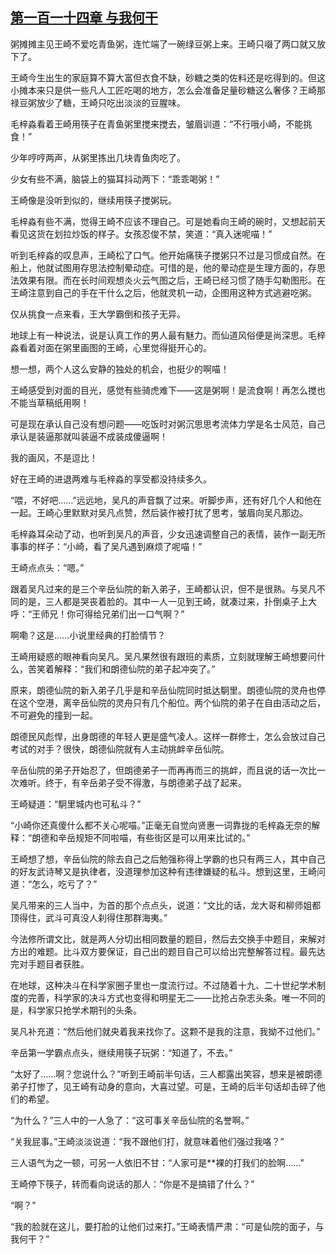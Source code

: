 ## [第一百一十四章 与我何干](https://www.xxbiquge.com/11_11207/5463537.html)


  粥摊摊主见王崎不爱吃青鱼粥，连忙端了一碗绿豆粥上来。王崎只啜了两口就又放下了。

  王崎今生出生的家庭算不算大富但衣食不缺，砂糖之类的佐料还是吃得到的。但这小摊本来只是供一些凡人工匠吃喝的地方，怎么会准备足量砂糖这么奢侈？王崎那禄豆粥放少了糖，王崎只吃出淡淡的豆腥味。

  毛梓淼看着王崎用筷子在青鱼粥里搅来搅去，皱眉训道：“不行哦小崎，不能挑食！”

  少年哼哼两声，从粥里拣出几块青鱼肉吃了。

  少女有些不满，脑袋上的猫耳抖动两下：“乖乖喝粥！”

  王崎像是没听到似的，继续用筷子搅粥玩。

  毛梓淼有些不满，觉得王崎不应该不理自己。可是她看向王崎的碗时，又想起前天看见这货在划拉炒饭的样子。女孩忍俊不禁，笑道：“真入迷呢喵！”

  听到毛梓淼的叹息声，王崎松了口气。他开始痛筷子搅粥只不过是习惯成自然。在船上，他就试图用存思法控制晕动症。可惜的是，他的晕动症是生理方面的，存思法效果有限。而在长时间观想炎火云气图之后，王崎已经习惯了随手勾勒图形。在王崎注意到自己的手在干什么之后，他就灵机一动，企图用这种方式逃避吃粥。

  仅从挑食一点来看，王大学霸倒和孩子无异。

  地球上有一种说法，说是认真工作的男人最有魅力。而仙道风俗便是尚深思。毛梓淼看着对面在粥里画图的王崎，心里觉得挺开心的。

  想一想，两个人这么安静的独处的机会，也挺少的啊喵！

  王崎感受到对面的目光，感觉有些骑虎难下——这是粥啊！是流食啊！再怎么搅也不能当草稿纸用啊！

  可是现在承认自己没有想问题——吃饭时对粥沉思思考流体力学是名士风范，自己承认是装逼那就叫装逼不成装成傻逼啊！

  我的画风，不是逗比！

  好在王崎的进退两难与毛梓淼的享受都没持续多久。

  “喂，不好吧……”远远地，吴凡的声音飘了过来。听脚步声，还有好几个人和他在一起。王崎心里默默对吴凡点赞，然后装作被打扰了思考，皱眉向吴凡那边。

  毛梓淼耳朵动了动，也听到吴凡的声音，少女迅速调整自己的表情，装作一副无所事事的样子：“小崎，看了吴凡遇到麻烦了呢喵！”

  王崎点点头：“嗯。”

  跟着吴凡过来的是三个辛岳仙院的新入弟子，王崎都认识，但不是很熟。与吴凡不同的是，三人都是哭丧着脸的。其中一人一见到王崎，就凑过来，扑倒桌子上大呼：“王师兄！你可得给兄弟们出一口气啊？”

  啊嘞？这是……小说里经典的打脸情节？

  王崎用疑惑的眼神看向吴凡。吴凡果然很有跟班的素质，立刻就理解王崎想要问什么，苦笑着解释：“我们和朗德仙院的弟子起冲突了。”

  原来，朗德仙院的新入弟子几乎是和辛岳仙院同时抵达駉里。朗德仙院的灵舟也停在这个空港，离辛岳仙院的灵舟只有几个船位。两个仙院的弟子在自由活动之后，不可避免的撞到一起。

  朗德民风彪悍，出身朗德的年轻人更是盛气凌人。这样一群修士，怎么会放过自己考试的对手？很快，朗德仙院就有人主动挑衅辛岳仙院。

  辛岳仙院的弟子开始忍了，但朗德弟子一而再再而三的挑衅，而且说的话一次比一次难听。终于，有辛岳弟子受不得激，与朗德弟子战了起来。

  王崎疑道：“駉里城内也可私斗？”

  “小崎你还真傻什么都不关心呢喵。”正毫无自觉向贤惠一词靠拢的毛梓淼无奈的解释：“朗德和辛岳规矩不同啦喵，有些街区是可以用来比试的。”

  王崎想了想，辛岳仙院的除去自己之后勉强称得上学霸的也只有两三人，其中自己的好友武诗琴又是执律者，没道理参加这种有违律嫌疑的私斗。想到这里，王崎问道：“怎么，吃亏了？”

  吴凡带来的三人当中，为首的那个点点头，说道：“文比的话，龙大哥和柳师姐都顶得住，武斗可真没人刹得住那群海夷。”

  今法修所谓文比，就是两人分切出相同数量的题目，然后去交换手中题目，来解对方出的难题。比斗双方要保证，自己出的题目自己可以给出完整解答过程。最先达完对手题目者获胜。

  在地球，这种决斗在科学家圈子里也一度流行过。不过随着十九、二十世纪学术制度的完善，科学家的决斗方式也变得和明星无二——比抢占杂志头条。唯一不同的是，科学家只抢学术期刊的头条。

  吴凡补充道：“然后他们就央着我来找你了。这颗不是我的注意，我拗不过他们。”

  辛岳第一学霸点点头，继续用筷子玩粥：“知道了，不去。”

  “太好了……啊？您说什么？”听到王崎前半句话，三人都露出笑容，想来是被朗德弟子打惨了，见王崎有动身的意向，大喜过望。可是，王崎的后半句话却击碎了他们的希望。

  “为什么？”三人中的一人急了：“这可事关辛岳仙院的名誉啊。”

  “关我屁事。”王崎淡淡说道：“我不跟他们打，就意味着他们强过我咯？”

  三人语气为之一顿，可另一人依旧不甘：“人家可是**裸的打我们的脸啊……”

  王崎停下筷子，转而看向说话的那人：“你是不是搞错了什么？”

  “啊？”

  “我的脸就在这儿，要打脸的让他们过来打。”王崎表情严肃：“可是仙院的面子，与我何干？”
